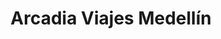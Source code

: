 ---
title: "Arcadia Viajes Medellín"
url: /medellin/arcadia-viajes-medellin/
shop: agencia de viajes
---